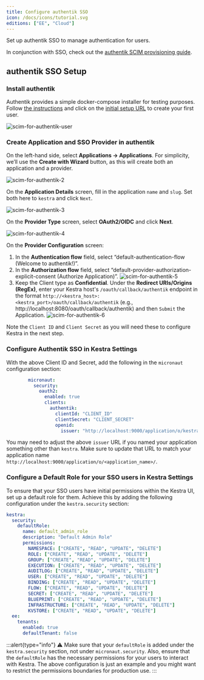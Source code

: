 ```yaml
---
title: Configure authentik SSO
icon: /docs/icons/tutorial.svg
editions: ["EE", "Cloud"]
---
```


Set up authentik SSO to manage authentication for users.

In conjunction with SSO, check out the [authentik SCIM provisioning guide](../scim/authentik.md).

## authentik SSO Setup

### Install authentik

Authentik provides a simple docker-compose installer for testing purposes. Follow [the instructions](https://docs.goauthentik.io/docs/installation/docker-compose) and click on the [initial setup URL](http://docker.for.mac.localhost:9000/if/flow/initial-setup/) to create your first user.

![scim-for-authentik-user](@assets/docs/enterprise/scim/authentik/authentik1.png)

### Create Application and SSO Provider in authentik

On the left-hand side, select **Applications → Applications**. For simplicity, we’ll use the **Create with Wizard** button, as this will create both an application and a provider.

![scim-for-authentik-2](@assets/docs/enterprise/scim/authentik/authentik2.png)

On the **Application Details** screen, fill in the application `name` and `slug`. Set both here to `kestra` and click `Next`.

![scim-for-authentik-3](@assets/docs/enterprise/scim/authentik/authentik3.png)

On the **Provider Type** screen, select **OAuth2/OIDC** and click **Next**.

![scim-for-authentik-4](@assets/docs/enterprise/scim/authentik/authentik4.png)

On the **Provider Configuration** screen:
1. In the **Authentication flow** field, select “default-authentication-flow (Welcome to authentik!)”.
2. In the **Authorization flow** field, select “default-provider-authorization-explicit-consent (Authorize Application)”.
![scim-for-authentik-5](@assets/docs/enterprise/scim/authentik/authentik5.png)
3. Keep the Client type as **Confidential**. Under the **Redirect URIs/Origins (RegEx)**, enter your Kestra host's `/oauth/callback/authentik` endpoint in the format `http://<kestra_host>:<kestra_port>/oauth/callback/authentik` (e.g., http://localhost:8080/oauth/callback/authentik) and then `Submit` the Application.
![scim-for-authentik-6](@assets/docs/enterprise/scim/authentik/authentik6.png)

Note the `Client ID` and `Client Secret` as you will need these to configure Kestra in the next step.

### Configure Authentik SSO in Kestra Settings

With the above Client ID and Secret, add the following in the `micronaut` configuration section:

```yaml
        micronaut:
          security:
            oauth2:
              enabled: true
              clients:
                authentik:
                  clientId: "CLIENT_ID"
                  clientSecret: "CLIENT_SECRET"
                  openid:
                    issuer: "http://localhost:9000/application/o/kestra/"
```

You may need to adjust the above `issuer` URL if you named your application something other than `kestra`. Make sure to update that URL to match your application name `http://localhost:9000/application/o/<application_name>/`.

### Configure a Default Role for your SSO users in Kestra Settings

To ensure that your SSO users have initial permissions within the Kestra UI, set up a default role for them. Achieve this by adding the following configuration under the `kestra.security` section:

```yaml
kestra:
  security:
    defaultRole:
      name: default_admin_role
      description: "Default Admin Role"
      permissions:
        NAMESPACE: ["CREATE", "READ", "UPDATE", "DELETE"]
        ROLE: ["CREATE", "READ", "UPDATE", "DELETE"]
        GROUP: ["CREATE", "READ", "UPDATE", "DELETE"]
        EXECUTION: ["CREATE", "READ", "UPDATE", "DELETE"]
        AUDITLOG: ["CREATE", "READ", "UPDATE", "DELETE"]
        USER: ["CREATE", "READ", "UPDATE", "DELETE"]
        BINDING: ["CREATE", "READ", "UPDATE", "DELETE"]
        FLOW: ["CREATE", "READ", "UPDATE", "DELETE"]
        SECRET: ["CREATE", "READ", "UPDATE", "DELETE"]
        BLUEPRINT: ["CREATE", "READ", "UPDATE", "DELETE"]
        INFRASTRUCTURE: ["CREATE", "READ", "UPDATE", "DELETE"]
        KVSTORE: ["CREATE", "READ", "UPDATE", "DELETE"]
  ee:
    tenants:
      enabled: true
      defaultTenant: false
```

:::alert{type="info"}
⚠️ Make sure that your `defaultRole` is added under the `kestra.security` section, not under `micronaut.security`. Also, ensure that the `defaultRole` has the necessary permissions for your users to interact with Kestra. The above configuration is just an example and you might want to restrict the permissions boundaries for production use.
:::
